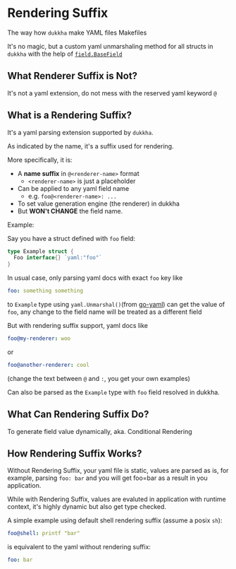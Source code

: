 # Rendering Suffix

The way how `dukkha` make YAML files Makefiles

It's no magic, but a custom yaml unmarshaling method for all structs in `dukkha` with the help of [`field.BaseField`](https://pkg.go.dev/arhat.dev/dukkha/pkg/field#BaseField)

## What Renderer Suffix is Not?

It's not a yaml extension, do not mess with the reserved yaml keyword `@`

## What is a Rendering Suffix?

It's a yaml parsing extension supported by `dukkha`.

As indicated by the name, it's a suffix used for rendering.

More specifically, it is:

- A __name suffix__ in `@<renderer-name>` format
  - `<renderer-name>` is just a placeholder
- Can be applied to any yaml field name
  - e.g. `foo@<renderer-name>: ...`
- To set value generation engine (the renderer) in dukkha
- But __WON't CHANGE__ the field name.

Example:

Say you have a struct defined with `foo` field:

```go
type Example struct {
  Foo interface{} `yaml:"foo"`
}
```

In usual case, only parsing yaml docs with exact `foo` key like

```yaml
foo: something something
```

to `Example` type using `yaml.Unmarshal()`(from [go-yaml](https://github.com/go-yaml/yaml)) can get the value of `foo`, any change to the field name will be treated as a different field

But with rendering suffix support, yaml docs like

```yaml
foo@my-renderer: woo
```

or

```yaml
foo@another-renderer: cool
```

(change the text between `@` and `:`, you get your own examples)

Can also be parsed as the `Example` type with `foo` field resolved in dukkha.

## What Can Rendering Suffix Do?

To generate field value dynamically, aka. Conditional Rendering

## How Rendering Suffix Works?

Without Rendering Suffix, your yaml file is static, values are parsed as is, for example, parsing `foo: bar` and you will get foo=bar as a result in you application.

While with Rendering Suffix, values are evaluted in application with runtime context, it's highly dynamic but also get type checked.

A simple example using default shell rendering suffix (assume a posix `sh`):

```yaml
foo@shell: printf "bar"
```

is equivalent to the yaml without rendering suffix:

```yaml
foo: bar
```
